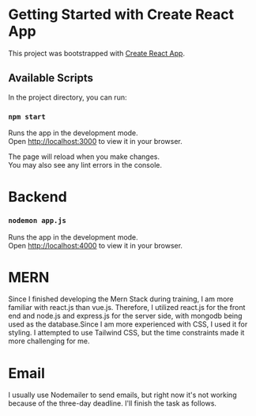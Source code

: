 # Getting Started with Create React App

This project was bootstrapped with [Create React App](https://github.com/facebook/create-react-app).

## Available Scripts

In the project directory, you can run:

### `npm start`

Runs the app in the development mode.\
Open [http://localhost:3000](http://localhost:3000) to view it in your browser.

The page will reload when you make changes.\
You may also see any lint errors in the console.

# Backend
### `nodemon app.js`
Runs the app in the development mode.\
Open [http://localhost:4000](http://localhost:4000) to view it in your browser.

# MERN
Since I finished developing the Mern Stack during training, I am more familiar with react.js than vue.js. Therefore, I utilized react.js for the front end and node.js and express.js for the server side, with mongodb being used as the database.Since I am more experienced with CSS, I used it for styling. I attempted to use Tailwind CSS, but the time constraints made it more challenging for me.

# Email
I usually use Nodemailer to send emails, but right now it's not working because of the three-day deadline. I'll finish the task as follows.




